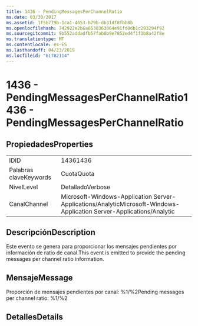 ```yaml
---
title: 1436 - PendingMessagesPerChannelRatio
ms.date: 03/30/2017
ms.assetid: 1f5b779b-1ca1-4653-b79b-db31df8fbb8b
ms.openlocfilehash: 742922e2b6a6538363864e91fd0db1c293294f92
ms.sourcegitcommit: 9b552addadfb57fab0b9e7852ed4f1f1b8a42f8e
ms.translationtype: MT
ms.contentlocale: es-ES
ms.lasthandoff: 04/23/2019
ms.locfileid: "61782114"
---
```

# <a name="1436---pendingmessagesperchannelratio"></a><span data-ttu-id="3047b-102">1436 - PendingMessagesPerChannelRatio</span><span class="sxs-lookup"><span data-stu-id="3047b-102">1436 - PendingMessagesPerChannelRatio</span></span>
## <a name="properties"></a><span data-ttu-id="3047b-103">Propiedades</span><span class="sxs-lookup"><span data-stu-id="3047b-103">Properties</span></span>  
  
|||  
|-|-|  
|<span data-ttu-id="3047b-104">ID</span><span class="sxs-lookup"><span data-stu-id="3047b-104">ID</span></span>|<span data-ttu-id="3047b-105">1436</span><span class="sxs-lookup"><span data-stu-id="3047b-105">1436</span></span>|  
|<span data-ttu-id="3047b-106">Palabras clave</span><span class="sxs-lookup"><span data-stu-id="3047b-106">Keywords</span></span>|<span data-ttu-id="3047b-107">Cuota</span><span class="sxs-lookup"><span data-stu-id="3047b-107">Quota</span></span>|  
|<span data-ttu-id="3047b-108">Nivel</span><span class="sxs-lookup"><span data-stu-id="3047b-108">Level</span></span>|<span data-ttu-id="3047b-109">Detallado</span><span class="sxs-lookup"><span data-stu-id="3047b-109">Verbose</span></span>|  
|<span data-ttu-id="3047b-110">Canal</span><span class="sxs-lookup"><span data-stu-id="3047b-110">Channel</span></span>|<span data-ttu-id="3047b-111">Microsoft-Windows-Application Server-Applications/Analytic</span><span class="sxs-lookup"><span data-stu-id="3047b-111">Microsoft-Windows-Application Server-Applications/Analytic</span></span>|  
  
## <a name="description"></a><span data-ttu-id="3047b-112">Descripción</span><span class="sxs-lookup"><span data-stu-id="3047b-112">Description</span></span>  
 <span data-ttu-id="3047b-113">Este evento se genera para proporcionar los mensajes pendientes por información de ratio de canal.</span><span class="sxs-lookup"><span data-stu-id="3047b-113">This event is emitted to provide the pending messages per channel ratio information.</span></span>  
  
## <a name="message"></a><span data-ttu-id="3047b-114">Mensaje</span><span class="sxs-lookup"><span data-stu-id="3047b-114">Message</span></span>  
 <span data-ttu-id="3047b-115">Proporción de mensajes pendientes por canal: %1/%2</span><span class="sxs-lookup"><span data-stu-id="3047b-115">Pending messages per channel ratio: %1/%2</span></span>  
  
## <a name="details"></a><span data-ttu-id="3047b-116">Detalles</span><span class="sxs-lookup"><span data-stu-id="3047b-116">Details</span></span>
